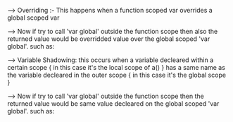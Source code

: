 --> Overriding :- This happens when a function scoped var overrides a global scoped var

<script>
var global = "global";

function a(){
    global = "overriding global";
    console.log("from function a() "+ global); //showing : from function a() overriding global
}
a();
</script>

--> Now if try to call 'var global' outside the function scope then also the returned value would be overridded value over the global scoped 'var global'. such as:

<script>
var global = "global";

function a(){
    global = "overriding global";

}
a();
   console.log("after execution of function a() "+ global); //showing : after execution of function a() overriding global
</script>

--> Variable Shadowing: this occurs when a variable decleared within a certain scope { in this case it's the local scope of a() } has a same name as the variable decleared in the outer scope { in this case it's the global scope }

<script>
var global = "global";

function a(){
    var global = "redefining global"; //re-declearing global
    console.log("from function a() "+ global); //showing : from function a() redefining global
}
a();
</script>

--> Now if try to call 'var global' outside the function scope then  the returned value would be same value decleared on the global scoped 'var global'. such as:

<script>
var global = "global";

function a(){
    var global = "redefining global"; //re-declearing global

}
a();
    console.log("from function a() "+ global); //showing : from function a()  global
</script>
